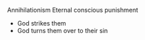 
Annihilationism
Eternal conscious punishment
- God strikes them
- God turns them over to their sin

